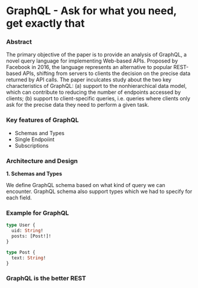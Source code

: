 # GraphQL - Ask for what you need, get exactly that

### **Abstract**

The primary objective of the paper is to provide an analysis of GraphQL, a novel query language for
implementing Web-based APIs. Proposed by Facebook in 2016, the language represents an alternative to
popular REST-based APIs, shifting from servers to clients the decision on the precise data returned by
API calls. The paper inculcates study about the two key characteristics of GraphQL: (a) support to the
nonhierarchical data model, which can contribute to reducing the number of endpoints accessed by clients;
(b) support to client-specific queries, i.e. queries where clients only ask for the precise data they need
to perform a given task.

### **Key features of GraphQL**
- Schemas and Types
- Single Endpoiint
- Subscriptions

### **Architecture and Design**

**1. Schemas and Types**

We define GraphQL schema based on what kind of query we can encounter. GraphQL schema also support types
which we had to specify for each field.

### **Example for GraphQL**

```graphql
type User {
  uid: String!
  posts: [Post!]!
}

type Post {
  text: String!
}
```


### **GraphQL is the better REST**

